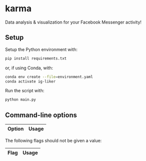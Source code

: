 # karma

Data analysis & visualization for your Facebook Messenger activity!

## Setup

Setup the Python environment with:

```bash
pip install requirements.txt
```

or, if using Conda, with:

```bash
conda env create --file=environment.yaml
conda activate ig-liker
```

Run the script with:

```bash
python main.py
```

## Command-line options

Option|Usage
-|-

The following flags should not be given a value:

Flag|Usage
-|-
